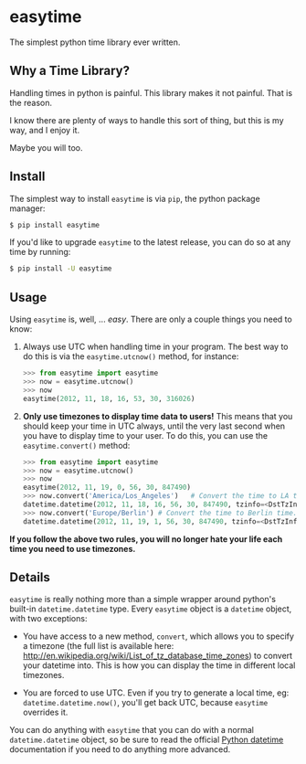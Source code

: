 # easytime

The simplest python time library ever written.


## Why a Time Library?

Handling times in python is painful. This library makes it not painful. That is
the reason.

I know there are plenty of ways to handle this sort of thing, but this is my
way, and I enjoy it.

Maybe you will too.


## Install

The simplest way to install `easytime` is via `pip`, the python package manager:

```bash
$ pip install easytime
```

If you'd like to upgrade `easytime` to the latest release, you can do so at any
time by running:

```bash
$ pip install -U easytime
```


## Usage

Using `easytime` is, well, ... *easy*. There are only a couple things you need
to know:

1. Always use UTC when handling time in your program. The best way to do this
   is via the `easytime.utcnow()` method, for instance:

   ```python
   >>> from easytime import easytime
   >>> now = easytime.utcnow()
   >>> now
   easytime(2012, 11, 18, 16, 53, 30, 316026)
   ```

2. **Only use timezones to display time data to users!** This means that you
   should keep your time in UTC always, until the very last second when you have
   to display time to your user. To do this, you can use the
   `easytime.convert()` method:

   ```python
   >>> from easytime import easytime
   >>> now = easytime.utcnow()
   >>> now
   easytime(2012, 11, 19, 0, 56, 30, 847490)
   >>> now.convert('America/Los_Angeles')   # Convert the time to LA time.
   datetime.datetime(2012, 11, 18, 16, 56, 30, 847490, tzinfo=<DstTzInfo 'America/Los_Angeles' PST-1 day, 16:00:00 STD>)
   >>> now.convert('Europe/Berlin') # Convert the time to Berlin time.
   datetime.datetime(2012, 11, 19, 1, 56, 30, 847490, tzinfo=<DstTzInfo 'Europe/Berlin' CET+1:00:00 STD>)
   ```

**If you follow the above two rules, you will no longer hate your life each
time you need to use timezones.**


## Details

`easytime` is really nothing more than a simple wrapper around python's built-in
`datetime.datetime` type. Every `easytime` object is a `datetime` object, with
two exceptions:

- You have access to a new method, `convert`, which allows you to specify a
    timezone (the full list is available here:
    http://en.wikipedia.org/wiki/List_of_tz_database_time_zones) to convert your
    datetime into. This is how you can display the time in different local
    timezones.

- You are forced to use UTC. Even if you try to generate a local time, eg:
  `datetime.datetime.now()`, you'll get back UTC, because `easytime` overrides
  it.

You can do anything with `easytime` that you can do with a normal
`datetime.datetime` object, so be sure to read the official [Python
datetime](http://docs.python.org/2/library/datetime.html) documentation if you
need to do anything more advanced.
